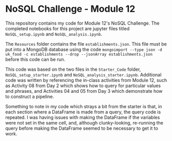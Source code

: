 # NoSQL Challenge - Module 12
This repository contains my code for Module 12's NoSQL Challenge. The completed notebooks for this project are jupyter files titled `NoSQL_setup.ipynb` and `NoSQL_analysis.ipynb`.

The `Resources` folder contains the file `establishments.json`. This file must be put into a MongoDB database using the code `mongoimport --type json -d uk_food -c establishments --drop --jsonArray establishments.json` before this code can be run.

This code was based on the two files in the `Starter_Code` folder, `NoSQL_setup_starter.ipynb` and `NoSQL_analysis_starter.ipynb`. Additional code was written by referencing the in-class activities from Module 12, such as Activity 08 from Day 2 which shows how to query for particular values and phrases, and Activities 04 and 05 from Day 3 which demonstrate how to construct a pipeline.

Something to note in my code which strays a bit from the starter is that, in each section where a DataFrame is made from a query, the query code is repeated. I was having issues with making the DataFrame if the variables were not set in the same cell, and, although clunky-looking, re-running the query before making the DataFrame seemed to be necessary to get it to work.